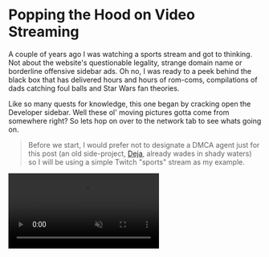 # Popping the Hood on Video Streaming

A couple of years ago I was watching a sports stream and got to thinking. Not about the website's questionable legality, strange domain name or borderline offensive sidebar ads. Oh no, I was ready to a peek behind the black box that has delivered hours and hours of rom-coms, compilations of dads catching foul balls and Star Wars fan theories.

Like so many quests for knowledge, this one began by cracking open the Developer sidebar. Well these ol' moving pictures gotta come from somewhere right? So lets hop on over to the network tab to see whats going on.

> Before we start, I would prefer not to designate a DMCA agent just for this post (an old side-project, [Deja](/projects#deja), already wades in shady waters) so I will be using a simple Twitch "sports" stream as my example.

<video src='https://www.jdhayford.io/videos/blogs/video-1.mp4' alt='Demo of Network Requests in Developer Sidebar' autoPlay loop muted>

Well that certainly looks active. We can see new requests being made every second but what we notices is that there are GET requests to some files either ending in `.ts` or `.m3u8`. Lets take a look at one of requests to the following url: 

`https://video-edge-8c7268.mia02.abs.hls.ttvnw.net/v1/segment/CooFP2R-...etc...brAeZag.ts`


<img class='small' src='https://jdhayford.io/images/request-body.png'>


So actually if you look closely you'll notice `G@` which is commonly used with - just messing around, this is clearly a binary file in mortal tongue (the `Content-Type` header from the response is `application/octet-stream`). Lets see what our file system thinks of it.

<img src='https://jdhayford.io/images/file-row.png'>

Now we notice that the file system recognizes this `.ts` file extension as a "MPEG-2 Transport Stream". Now if you aren't familiar with MPEG, it stands for Moving Pictures Experts Group which is the working group that brought us neat things like the MP3 and MP4 (you can learn more about the group, the invention of MP3 and all of the drama involved in [How Music Got Free](https://www.amazon.com/How-Music-Got-Free-Obsession/dp/0143109340)).

A quick wikipedia sesh of "MPEG-2" reveals to us that it is the generic coding of ~~moving pictures and associated audio information~~ video.  Our second trip to wiki tells us that "Transport Stream" is just a fancy digital container for transmission of different audio and video codecs. over unreliable means (also the starting sync byte is 0xff000000 ... remember that G?).

When we open the file our default video player takes over and gives us this:

<video src='https://www.jdhayford.io/videos/blogs/segment-example.mp4' alt='Demo of MPEG-2 transport stream' autoPlay loop muted>

2 seconds of glorious video! So the player is requesting a whole bunch of these tiny videos and stitching them together to make our stream. But this is no time to celebrate, we're not done here. We still have 2 big questions:

- a) Why are the video segments so short?
- b) How does the video player find all of these segments and put them together?

Some of you smarty pants might already have a guess or two for a) but we're going to save that for dessert, leaving us with b). So how does the player know what to do?

This brings us back to those `.m3u8` requests. Lets take a peek in one of these. 

> Placeholder: Picture of .m3u8 request

Hey would you look at that, its just a plain text file. This is actually pretty reasonable. We can see some cool metadata all prefixed with EXT. Fun fact, the well known rapper DMX claims these files motivated his hit single "EXT gon' give it to you" (sorry).

The most interesting part of this file is the latter half where we see a list of a bunch of links. Actually those links look a whole lot like the one we tracked to get that video segment earlier. And the number matches here roughly to the duration of the video. Neato! A quick wikipedia gets us something called M3U which is described as such:

> (MP3 URL[1][2] or Moving Picture Experts Group Audio Layer 3 Uniform Resource Locator[3] in full) is a computer file format for a multimedia playlist.


Cool so these files act as playlists of the video segments for the stream. But how does this static file update? Notice that the playlist seems like its the same location and it changes every time you get it. So at any point it includes the most recent N segments. And than all a web player would need to do is to continue to fetch this playlist and stich the newest seegments in.

Picture of a playlist and then again 5 seconds later, use figma to draw arrows to show where the same segment shows up.

Lets take a look at the very first playlist is.

Go into how this is a master playlist, which refers to others quality streams, which not only map to the quality options in the player but also talk about how these fancy players will look at how you're network is and can use these options to make sure you have a good playback experience aka can download content faster than you are watching it.